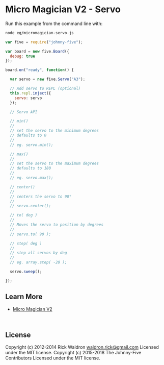 <!--remove-start-->

# Micro Magician V2 - Servo

<!--remove-end-->








Run this example from the command line with:
```bash
node eg/micromagician-servo.js
```


```javascript
var five = require("johnny-five");

var board = new five.Board({
  debug: true
});

board.on("ready", function() {

  var servo = new five.Servo("A3");

  // Add servo to REPL (optional)
  this.repl.inject({
    servo: servo
  });

  // Servo API

  // min()
  //
  // set the servo to the minimum degrees
  // defaults to 0
  //
  // eg. servo.min();

  // max()
  //
  // set the servo to the maximum degrees
  // defaults to 180
  //
  // eg. servo.max();

  // center()
  //
  // centers the servo to 90°
  //
  // servo.center();

  // to( deg )
  //
  // Moves the servo to position by degrees
  //
  // servo.to( 90 );

  // step( deg )
  //
  // step all servos by deg
  //
  // eg. array.step( -20 );

  servo.sweep();

});

```









## Learn More

- [Micro Magician V2](http://www.dagurobot.com/goods.php?id=137)

&nbsp;

<!--remove-start-->

## License
Copyright (c) 2012-2014 Rick Waldron <waldron.rick@gmail.com>
Licensed under the MIT license.
Copyright (c) 2015-2018 The Johnny-Five Contributors
Licensed under the MIT license.

<!--remove-end-->
